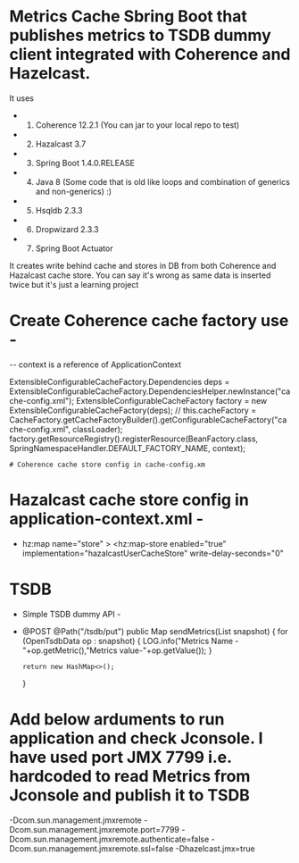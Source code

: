 #    Metrics Cache Sbring Boot that publishes metrics to TSDB dummy client integrated with Coherence and Hazelcast.

It uses 
- 1.  Coherence 12.2.1 (You can jar to your local repo to test)
- 2.  Hazalcast 3.7
- 3.  Spring Boot 1.4.0.RELEASE
- 4.  Java 8 (Some code that is old like loops and combination of generics and non-generics) :)
- 5.  Hsqldb 2.3.3
- 6.  Dropwizard 2.3.3
- 7.  Spring Boot Actuator 


It creates write behind cache and stores in DB from both Coherence and Hazalcast cache store. You can say it's wrong as same data is inserted twice but it's just a learning project

# Create Coherence cache factory use - 

-- context is a reference of ApplicationContext

 ExtensibleConfigurableCacheFactory.Dependencies deps =
                ExtensibleConfigurableCacheFactory.DependenciesHelper.newInstance("cache-config.xml");
        ExtensibleConfigurableCacheFactory factory =
                new ExtensibleConfigurableCacheFactory(deps);
        // this.cacheFactory = CacheFactory.getCacheFactoryBuilder().getConfigurableCacheFactory("cache-config.xml", classLoader);
        factory.getResourceRegistry().registerResource(BeanFactory.class, SpringNamespaceHandler.DEFAULT_FACTORY_NAME, context);
        
    # Coherence cache store config in cache-config.xm 
        
 # Hazalcast cache store config in application-context.xml - 
  - hz:map name="store" >
                <hz:map-store  enabled="true" implementation="hazalcastUserCacheStore"
                              write-delay-seconds="0" 

# TSDB

- Simple TSDB dummy API - 
-   @POST
    @Path("/tsdb/put")
    public Map sendMetrics(List<OpenTsdbData> snapshot) {
        for (OpenTsdbData op : snapshot) {
           LOG.info("Metrics Name -"+op.getMetric(),"Metrics value-"+op.getValue());
        }

        return new HashMap<>();
    }


# Add below arduments to run application and check Jconsole. I have used port JMX 7799 i.e. hardcoded to read Metrics from Jconsole and publish it to TSDB
-Dcom.sun.management.jmxremote -Dcom.sun.management.jmxremote.port=7799 -Dcom.sun.management.jmxremote.authenticate=false -Dcom.sun.management.jmxremote.ssl=false  -Dhazelcast.jmx=true
